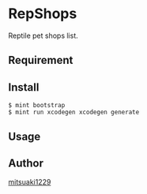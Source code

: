 
RepShops
====

Reptile pet shops list.

## Requirement

## Install

```shell
$ mint bootstrap
$ mint run xcodegen xcodegen generate
```

## Usage

## Author

[mitsuaki1229](https://github.com/mitsuaki1229)
